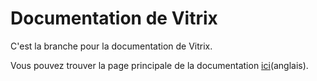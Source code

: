 # Documentation de Vitrix
C'est la branche pour la documentation de Vitrix.

Vous pouvez trouver la page principale de la documentation [ici](https://github.com/ShadityZ/Vitrix/blob/docs-development/docs/mainpage.md)(anglais).
